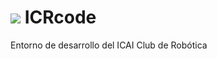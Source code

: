 # ![](https://raw.githubusercontent.com/icrcomillas/ICRcode/master/Imagen_y_Diseño/logo4_80x64.png) ICRcode
Entorno de desarrollo del ICAI Club de Robótica

